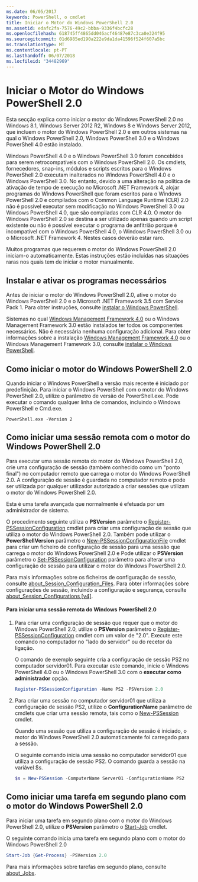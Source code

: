 ```yaml
---
ms.date: 06/05/2017
keywords: PowerShell, o cmdlet
title: Iniciar o Motor do Windows PowerShell 2.0
ms.assetid: edafc2fa-7576-49c2-bbba-9336f4bcfc28
ms.openlocfilehash: 618745ff4865dd046acf46487e87c3ca0e324f95
ms.sourcegitcommit: 01d6985ed190a222e9da1da41596f524f607a5bc
ms.translationtype: MT
ms.contentlocale: pt-PT
ms.lasthandoff: 06/07/2018
ms.locfileid: "34482969"
---
```

# <a name="starting-the-windows-powershell-20-engine"></a>Iniciar o Motor do Windows PowerShell 2.0

Esta secção explica como iniciar o motor do Windows PowerShell 2.0 no Windows 8.1, Windows Server 2012 R2, Windows 8 e Windows Server 2012, que incluem o motor do Windows PowerShell 2.0 e em outros sistemas na qual o Windows PowerShell 2.0, Windows PowerShell 3.0 e o Windows PowerShell 4.0 estão instalado.

Windows PowerShell 4.0 e o Windows PowerShell 3.0 foram concebidos para serem retrocompatíveis com o Windows PowerShell 2.0. Os cmdlets, fornecedores, snap-ins, módulos e scripts escritos para o Windows PowerShell 2.0 executam inalterados no Windows PowerShell 4.0 e o Windows PowerShell 3.0. No entanto, devido a uma alteração na política de ativação de tempo de execução no Microsoft .NET Framework 4, alojar programas do Windows PowerShell que foram escritos para o Windows PowerShell 2.0 e compilados com o Common Language Runtime (CLR) 2.0 não é possível executar sem modificação no Windows PowerShell 3.0 ou Windows PowerShell 4.0, que são compiladas com CLR 4.0. O motor do Windows PowerShell 2.0 se destina a ser utilizado apenas quando um script existente ou não é possível executar o programa de anfitrião porque é incompatível com o Windows PowerShell 4.0, o Windows PowerShell 3.0 ou o Microsoft .NET Framework 4. Nestes casos deverão estar raro.

Muitos programas que requerem o motor do Windows PowerShell 2.0 iniciam-o automaticamente. Estas instruções estão incluídas nas situações raras nos quais tem de iniciar o motor manualmente.

## <a name="installing-and-enabling-required-programs"></a>Instalar e ativar os programas necessários

Antes de iniciar o motor do Windows PowerShell 2.0, ative o motor do Windows PowerShell 2.0 e o Microsoft .NET Framework 3.5 com Service Pack 1. Para obter instruções, consulte [instalar o Windows PowerShell](Installing-Windows-PowerShell.md).

Sistemas no qual [Windows Management Framework 4.0](http://go.microsoft.com/fwlink/?LinkID=293881) ou o Windows Management Framework 3.0 estão instalados ter todos os componentes necessários. Não é necessária nenhuma configuração adicional. Para obter informações sobre a instalação [Windows Management Framework 4.0](http://go.microsoft.com/fwlink/?LinkID=293881) ou o Windows Management Framework 3.0, consulte [instalar o Windows PowerShell](Installing-Windows-PowerShell.md).

## <a name="how-to-start-the-windows-powershell-20-engine"></a>Como iniciar o motor do Windows PowerShell 2.0

Quando iniciar o Windows PowerShell a versão mais recente é iniciado por predefinição. Para iniciar o Windows PowerShell com o motor do Windows PowerShell 2.0, utilize o parâmetro de versão de PowerShell.exe. Pode executar o comando qualquer linha de comandos, incluindo o Windows PowerShell e Cmd.exe.

```
PowerShell.exe -Version 2
```

## <a name="how-to-start-a-remote-session-with-the-windows-powershell-20-engine"></a>Como iniciar uma sessão remota com o motor do Windows PowerShell 2.0

Para executar uma sessão remota do motor do Windows PowerShell 2.0, crie uma configuração de sessão (também conhecido como um "ponto final") no computador remoto que carrega o motor do Windows PowerShell 2.0. A configuração de sessão é guardada no computador remoto e pode ser utilizada por qualquer utilizador autorizado a criar sessões que utilizam o motor do Windows PowerShell 2.0.

Esta é uma tarefa avançada que normalmente é efetuada por um administrador de sistema.

O procedimento seguinte utiliza o **PSVersion** parâmetro o [Register-PSSessionConfiguration](https://technet.microsoft.com/library/e9152ae2-bd6d-4056-9bc7-dc1893aa29ea) cmdlet para criar uma configuração de sessão que utiliza o motor do Windows PowerShell 2.0. Também pode utilizar o **PowerShellVersion** parâmetro o [New-PSSessionConfigurationFile](https://technet.microsoft.com/library/5f3e3633-6e90-479c-aea9-ba45a1954866) cmdlet para criar um ficheiro de configuração de sessão para uma sessão que carrega o motor do Windows PowerShell 2.0 e Pode utilizar o **PSVersion** parâmetro o [Set-PSSessionConfiguration](https://technet.microsoft.com/library/b21fbad3-1759-4260-b206-dcb8431cd6ea) parâmetro para alterar uma configuração de sessão para utilizar o motor do Windows PowerShell 2.0.

Para mais informações sobre os ficheiros de configuração de sessão, consulte [about_Session_Configuration_Files](https://technet.microsoft.com/library/c7217447-1ebf-477b-a8ef-4dbe9a1473b8). Para obter informações sobre configurações de sessão, incluindo a configuração e segurança, consulte [about_Session_Configurations [v4]](https://technet.microsoft.com/library/a2fbe12a-350c-4d04-be50-24102824e3ab).

#### <a name="to-start-a-remote-windows-powershell-20-session"></a>Para iniciar uma sessão remota do Windows PowerShell 2.0

1. Para criar uma configuração de sessão que requer que o motor do Windows PowerShell 2.0, utilize o **PSVersion** parâmetro o [Register-PSSessionConfiguration](https://technet.microsoft.com/library/e9152ae2-bd6d-4056-9bc7-dc1893aa29ea) cmdlet com um valor de "2.0". Execute este comando no computador no "lado do servidor" ou do recetor da ligação.

   O comando de exemplo seguinte cria a configuração de sessão PS2 no computador servidor01. Para executar este comando, inicie o Windows PowerShell 4.0 ou o Windows PowerShell 3.0 com o **executar como administrador** opção.

   ```powershell
   Register-PSSessionConfiguration -Name PS2 -PSVersion 2.0
   ```

2. Para criar uma sessão no computador servidor01 que utiliza a configuração de sessão PS2, utilize o **ConfigurationName** parâmetro de cmdlets que criar uma sessão remota, tais como o [New-PSSession](https://technet.microsoft.com/library/76f6628c-054c-4eda-ba7a-a6f28daaa26f) cmdlet.

   Quando uma sessão que utiliza a configuração de sessão é iniciado, o motor do Windows PowerShell 2.0 automaticamente foi carregado para a sessão.

   O seguinte comando inicia uma sessão no computador servidor01 que utiliza a configuração de sessão PS2. O comando guarda a sessão na variável $s.

   ```powershell
   $s = New-PSSession -ComputerName Server01 -ConfigurationName PS2
   ```

## <a name="how-to-start-a-background-job-with-the-windows-powershell-20-engine"></a>Como iniciar uma tarefa em segundo plano com o motor do Windows PowerShell 2.0

Para iniciar uma tarefa em segundo plano com o motor do Windows PowerShell 2.0, utilize o **PSVersion** parâmetro o [Start-Job](https://technet.microsoft.com/library/2bc04935-0deb-4ec0-b856-d7290cca6442) cmdlet.

O seguinte comando inicia uma tarefa em segundo plano com o motor do Windows PowerShell 2.0

```powershell
Start-Job {Get-Process} -PSVersion 2.0
```

Para mais informações sobre tarefas em segundo plano, consulte [about_Jobs](/powershell/module/microsoft.powershell.core/about/about_jobs).